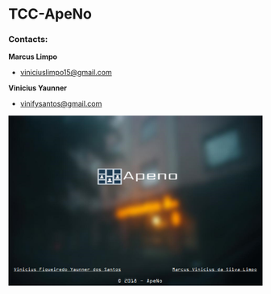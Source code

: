 # TCC-ApeNo

### Contacts:
**Marcus Limpo**
- [viniciuslimpo15@gmail.com](viniciuslimpo15@gmail.com)

**Vinicius Yaunner**
- [vinifysantos@gmail.com](vinifysantos@gmail.com)


![open](images/apresentação.PNG)
